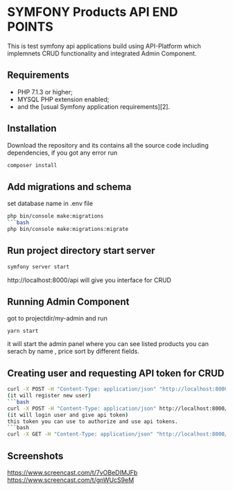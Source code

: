 SYMFONY Products API END POINTS
===============================

This is test symfony api applications build using API-Platform which implemnets CRUD functionality and integrated Admin Component.

Requirements
------------

  * PHP 7.1.3 or higher;
  * MYSQL PHP extension enabled;
  * and the [usual Symfony application requirements][2].

Installation
------------
Download the repository and its contains all the source code including dependencies, if you got any error run
```bash
composer install 
```
Add migrations and schema
-------------------------
set database name in .env file
```bash
php bin/console make:migrations
```bash
php bin/console make:migrations:migrate
```
Run project directory start server
-----------------------------------
```bash
symfony server start
```
http://localhost:8000/api will give you interface for CRUD

Running Admin Component
-----------------------

got to projectdir/my-admin and run
```
yarn start
```
it will start the admin panel where you can see listed products you can serach by name , price  sort by different fields.


Creating user and requesting API token for CRUD
-----------------------------------------------
```bash
curl -X POST -H "Content-Type: application/json" "http://localhost:8000/register?email=test1@mail.com&password=test1"
(it will register new user)
```bash
curl -X POST -H "Content-Type: application/json" http://localhost:8000/login -d "{\"email\":\"test2@mail.com\",\"password\":\"test2\"}"
(it will login user and give api token)
this token you can use to authorize and use api tokens.
```bash
curl -X GET -H "Content-Type: application/json" "http://localhost:8000/api" -H "Authorization: Bearer eyJ0eXAiOiJKV1QiLCJhbGciOiJSUzI1NiJ9.eyJpYXQiOjE1NzE2MzUxODEsImV4cCI6MTU3MTYzODc4MSwicm9sZXMiOlsiUk9MRV9VU0VSIl0sInVzZXJuYW1lIjoidGVzdDJAbWFpbC5jb20ifQ.X7KtcOAF_IJsQVHfJMvB7rK6D38uLwEhN0apkcVoUvdaf-qpsr7-n8eJcJMr4BXqQkrF9JkO5FGgLBwIDX_wgO01n9x4yid-gmHXlJuoemt8TlJqFNyUe-kRan0UzFU28bOtZTTGID7so0bgZyXvGgWETtZcy1Y9-IAU1RDsZnQcN3HN_Q1zFhvPfBxgehLQ_F_djMpPiPEbLv5Ov1J7ko7xOOrWCaUBqcFoGHfFUhVU4UiuT1LDDbqINYyifI3kFAxFE01J5hAYzjy8l05nJ8-XVrfGLHvzhDhH50POVDmxzYz3VYxvSFl9gdNZsWxcepM6JgdtClMMBeEvgM5tCUwsvvnKZ6ACiUPZTcZBvRMOtzY4JwPUI5ve8B0farLDF6TG8MglvZKYc3KlRmbWUBaVV8abIRExH_3mpOgIUBzMBgtmJCTiBF3lMscja6XGosnXqfLwXgZyBSP_TWWavLZJd4zzqYgQTyFNi8apb1L5kGnMxX7duOU4qJREPZaEKCjyHE2vBCWJe0KZDTc8tiFe6Q0ut6xa2Bh_0b-jNHYm-ieG4XYFJ2GQCPZEpbMLYssDB_4EopxU8x88f-OUxBmirVPERuN15WPGOo0dQRpmG2JPOGuZUAUwrZsQxyEPBHG-8ZZkw_M_esfCEV2hVzaoNSOo_YYKf6CICQKPCm4
```
Screenshots
-----------
https://www.screencast.com/t/7vOBeDIMJFb
https://www.screencast.com/t/gnWUcS9eM


